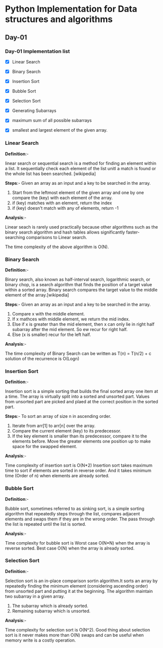 # Python Implementation for Data structures and algorithms

## Day-01

### Day-01 Implementation list

- [x] Linear Search
- [x] Binary Search
- [x] Insertion Sort
- [x] Bubble Sort
- [x] Selection Sort
- [x] Generating Subarrays
- [x] maximum sum of all possible subarrays
- [x] smallest and largest element of the given array.


### **Linear Search**
            
**Definition**:-

linear search or sequential search is a method for finding an element within a list. It sequentially check each element of the list unitl a match is found or the whole list has been searched. [wikipedia]

**Steps**:-
Given an array as an input and a key to be searched in the array.

1. Start from the leftmost element of the given array and one by one compare the (key) with each element of the array.
2. if (key) matches with an element, return the index
3. if (key) doesn't match with any of elements, return -1

**Analysis**:-

Linear seach is rarely used practically because other algorithms such as the binary search algorithm and hash tables allows significantly faster-searching comparisons to Linear search. 

The time complexity of the above algorithm is O(N).

### **Binary Search**

**Definition**:-

Binary search, also known as half-interval search, logarithmic search, or binary chop, is a search algorithm that finds the position of a target value within a sorted array. Binary search compares the target value to the middle element of the array.[wikipedia]

**Steps**:-
Given an array as an input and a key to be searched in the array.

1. Compare x with the middle element.
2. If x mathces with middle element, we return the mid index.
3. Else if x is greater than the mid element, then x can only lie in right half subarray after the mid element. So ew recur for right half.
4. Else (x is smaller) recur for the left half.

**Analysis**:-

The time complexity of Binary Search can be written as 
        T(n) = T(n/2) + c
solution of the recurrence is 
        O(Logn)

### **Insertion Sort**

**Definition**:-

Insertion sort is a simple sorting that builds the final sorted array one item at a time. The array is virtually split into a sorted and unsorted part. Values from unsorted part are picked and plaed at the correct position in the sorted part.

**Steps**:-
To sort an array of size n in ascending order.

1. Iterate from arr[1] to arr[n] over the array.
2. Compare the current element (key) to its predecessor.
3. If the key element is smaller than its predecessor, compare it to the elements before. Move the greater elements one position up to make space for the swapped element.

**Analysis**:-

Time complexity of insertion sort is O(N*2)
Insertion sort takes maximum time to sort if elements are sorted in reverse order. And it takes minimum time (Order of n) when elements are already sorted.

### **Bubble Sort**

**Definition**:-

Bubble sort, sometimes referred to as sinking sort, is a simple sorting algorithm that repeatedly steps through the list, compares adjacent elements and swaps them if they are in the wrong order. The pass through the list is repeated until the list is sorted.

**Analysis**:-

Time complexity for bubble sort is 
Worst case O(N*N) when the array is reverse sorted.
Best case  O(N) when the array is already sorted.

### **Selection Sort**

**Definition**:-

Selection sort is an in-place comparison sortin algorithm.It sorts an array by repeatedly finding the minimum element (considering ascending order) from unsorted part and putting it at the beginning. The algorithm maintain two subarray in a given array.
1. The subarray which is already sorted.
2. Remaining subarray which is unsorted.

**Analysis**:-

Time complexity for selection sort is O(N^2).
Good thing about selection sort is it never makes more than O(N) swaps and can be useful when memory write is a costly operation. 


